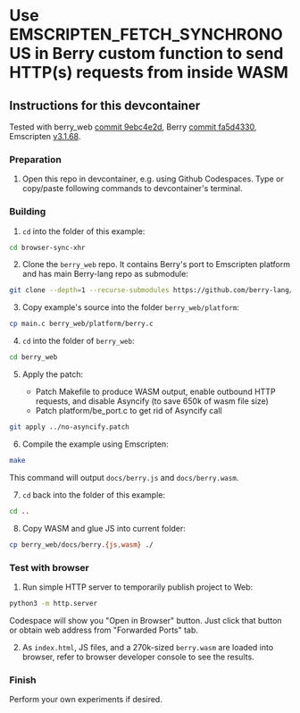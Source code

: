 # Use EMSCRIPTEN_FETCH_SYNCHRONOUS in Berry custom function to send HTTP(s) requests from inside WASM

## Instructions for this devcontainer

Tested with berry_web [commit 9ebc4e2d](https://github.com/berry-lang/berry_web/tree/9ebc4e2d0945e6ea5e58daba4bc747a44df5a02c),
Berry [commit fa5d4330](https://github.com/berry-lang/berry/tree/fa5d4330a517222934322fff8da3f8401009d550),
Emscripten [v3.1.68](https://github.com/emscripten-core/emscripten/tree/3.1.68).

### Preparation

1. Open this repo in devcontainer, e.g. using Github Codespaces.
   Type or copy/paste following commands to devcontainer's terminal.

### Building

1. `cd` into the folder of this example:

```sh
cd browser-sync-xhr
```

2. Clone the `berry_web` repo. It contains Berry's port to Emscripten platform and has main Berry-lang repo as submodule:

```sh
git clone --depth=1 --recurse-submodules https://github.com/berry-lang/berry_web.git
```

3. Copy example's source into the folder `berry_web/platform`:

```sh
cp main.c berry_web/platform/berry.c
```

4. `cd` into the folder of `berry_web`:

```sh
cd berry_web
```

5. Apply the patch:

   * Patch Makefile to produce WASM output, enable outbound HTTP requests, and disable Asyncify (to save 650k of wasm file size)
   * Patch platform/be_port.c to get rid of Asyncify call

```sh
git apply ../no-asyncify.patch
```

6. Compile the example using Emscripten:

```sh
make
```

This command will output `docs/berry.js` and `docs/berry.wasm`.

7. `cd` back into the folder of this example:

```sh
cd ..
```

8. Copy WASM and glue JS into current folder:

```sh
cp berry_web/docs/berry.{js,wasm} ./
```

### Test with browser

1. Run simple HTTP server to temporarily publish project to Web:

```sh
python3 -m http.server
```

Codespace will show you "Open in Browser" button. Just click that button or
obtain web address from "Forwarded Ports" tab.

2. As `index.html`, JS files, and a 270k-sized `berry.wasm` are loaded into browser, refer to browser developer console
   to see the results.


### Finish

Perform your own experiments if desired.
